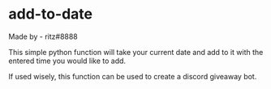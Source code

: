 # add-to-date
Made by - ritz#8888

This simple python function will take your current date and add to it with the entered time you would like to add.

If used wisely, this function can be used to create a discord giveaway bot.
